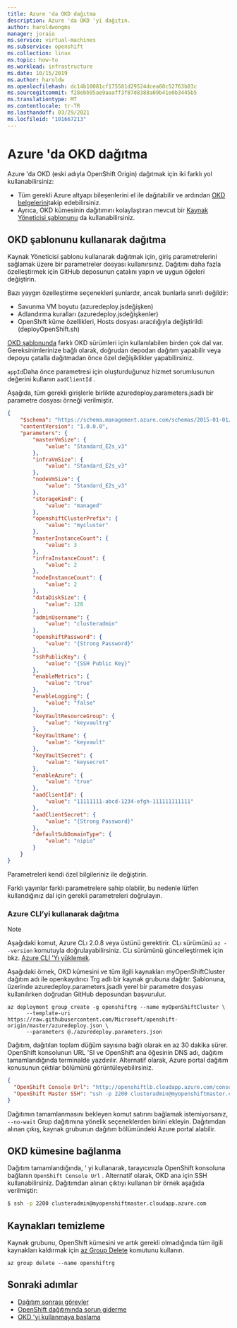 ```yaml
---
title: Azure 'da OKD dağıtma
description: Azure 'da OKD 'yi dağıtın.
author: haroldwongms
manager: joraio
ms.service: virtual-machines
ms.subservice: openshift
ms.collection: linux
ms.topic: how-to
ms.workload: infrastructure
ms.date: 10/15/2019
ms.author: haroldw
ms.openlocfilehash: dc14b10081cf175581d29524dcea60c52763b03c
ms.sourcegitcommit: f28ebb95ae9aaaff3f87d8388a09b41e0b3445b5
ms.translationtype: MT
ms.contentlocale: tr-TR
ms.lasthandoff: 03/29/2021
ms.locfileid: "101667213"
---
```

# <a name="deploy-okd-in-azure"></a>Azure 'da OKD dağıtma

Azure 'da OKD (eski adıyla OpenShift Origin) dağıtmak için iki farklı yol kullanabilirsiniz:

- Tüm gerekli Azure altyapı bileşenlerini el ile dağıtabilir ve ardından [OKD belgelerini](https://docs.okd.io)takip edebilirsiniz.
- Ayrıca, OKD kümesinin dağıtımını kolaylaştıran mevcut bir [Kaynak Yöneticisi şablonunu](https://github.com/Microsoft/openshift-origin) da kullanabilirsiniz.

## <a name="deploy-using-the-okd-template"></a>OKD şablonunu kullanarak dağıtma

Kaynak Yöneticisi şablonu kullanarak dağıtmak için, giriş parametrelerini sağlamak üzere bir parametreler dosyası kullanırsınız. Dağıtımı daha fazla özelleştirmek için GitHub deposunun çatalını yapın ve uygun öğeleri değiştirin.

Bazı yaygın özelleştirme seçenekleri şunlardır, ancak bunlarla sınırlı değildir:

- Savunma VM boyutu (azuredeploy.jsdeğişken)
- Adlandırma kuralları (azuredeploy.jsdeğişkenler)
- OpenShift küme özellikleri, Hosts dosyası aracılığıyla değiştirildi (deployOpenShift.sh)

[OKD şablonunda](https://github.com/Microsoft/openshift-origin) farklı OKD sürümleri için kullanılabilen birden çok dal var.  Gereksinimlerinize bağlı olarak, doğrudan depodan dağıtım yapabilir veya depoyu çatalla dağıtmadan önce özel değişiklikler yapabilirsiniz.

`appId`Daha önce parametresi için oluşturduğunuz hizmet sorumlusunun değerini kullanın `aadClientId` .

Aşağıda, tüm gerekli girişlerle birlikte azuredeploy.parameters.jsadlı bir parametre dosyası örneği verilmiştir.

```json
{
    "$schema": "https://schema.management.azure.com/schemas/2015-01-01/deploymentParameters.json#",
    "contentVersion": "1.0.0.0",
    "parameters": {
        "masterVmSize": {
            "value": "Standard_E2s_v3"
        },
        "infraVmSize": {
            "value": "Standard_E2s_v3"
        },
        "nodeVmSize": {
            "value": "Standard_E2s_v3"
        },
        "storageKind": {
            "value": "managed"
        },
        "openshiftClusterPrefix": {
            "value": "mycluster"
        },
        "masterInstanceCount": {
            "value": 3
        },
        "infraInstanceCount": {
            "value": 2
        },
        "nodeInstanceCount": {
            "value": 2
        },
        "dataDiskSize": {
            "value": 128
        },
        "adminUsername": {
            "value": "clusteradmin"
        },
        "openshiftPassword": {
            "value": "{Strong Password}"
        },
        "sshPublicKey": {
            "value": "{SSH Public Key}"
        },
        "enableMetrics": {
            "value": "true"
        },
        "enableLogging": {
            "value": "false"
        },
        "keyVaultResourceGroup": {
            "value": "keyvaultrg"
        },
        "keyVaultName": {
            "value": "keyvault"
        },
        "keyVaultSecret": {
            "value": "keysecret"
        },
        "enableAzure": {
            "value": "true"
        },
        "aadClientId": {
            "value": "11111111-abcd-1234-efgh-111111111111"
        },
        "aadClientSecret": {
            "value": "{Strong Password}"
        },
        "defaultSubDomainType": {
            "value": "nipio"
        }
    }
}
```

Parametreleri kendi özel bilgileriniz ile değiştirin.

Farklı yayınlar farklı parametrelere sahip olabilir, bu nedenle lütfen kullandığınız dal için gerekli parametreleri doğrulayın.

### <a name="deploy-using-azure-cli"></a>Azure CLI’yi kullanarak dağıtma


> [!NOTE] 
> Aşağıdaki komut, Azure CLı 2.0.8 veya üstünü gerektirir. CLı sürümünü `az --version` komutuyla doğrulayabilirsiniz. CLı sürümünü güncelleştirmek için bkz. [Azure CLI 'Yı yüklemek](/cli/azure/install-azure-cli).

Aşağıdaki örnek, OKD kümesini ve tüm ilgili kaynakları myOpenShiftCluster dağıtım adı ile openkaydırıcı Trg adlı bir kaynak grubuna dağıtır. Şablonuna, üzerinde azuredeploy.parameters.jsadlı yerel bir parametre dosyası kullanılırken doğrudan GitHub deposundan başvurulur.

```azurecli 
az deployment group create -g openshiftrg --name myOpenShiftCluster \
      --template-uri https://raw.githubusercontent.com/Microsoft/openshift-origin/master/azuredeploy.json \
      --parameters @./azuredeploy.parameters.json
```

Dağıtım, dağıtılan toplam düğüm sayısına bağlı olarak en az 30 dakika sürer. OpenShift konsolunun URL 'SI ve OpenShift ana öğesinin DNS adı, dağıtım tamamlandığında terminalde yazdırılır. Alternatif olarak, Azure portal dağıtım konusunun çıktılar bölümünü görüntüleyebilirsiniz.

```json
{
  "OpenShift Console Url": "http://openshiftlb.cloudapp.azure.com/console",
  "OpenShift Master SSH": "ssh -p 2200 clusteradmin@myopenshiftmaster.cloudapp.azure.com"
}
```

Dağıtımın tamamlanmasını bekleyen komut satırını bağlamak istemiyorsanız, `--no-wait` Grup dağıtımına yönelik seçeneklerden birini ekleyin. Dağıtımdan alınan çıkış, kaynak grubunun dağıtım bölümündeki Azure portal alabilir.

## <a name="connect-to-the-okd-cluster"></a>OKD kümesine bağlanma

Dağıtım tamamlandığında, ' yi kullanarak, tarayıcınızla OpenShift konsoluna bağlanın `OpenShift Console Url` . Alternatif olarak, OKD ana için SSH kullanabilirsiniz. Dağıtımdan alınan çıktıyı kullanan bir örnek aşağıda verilmiştir:

```bash
$ ssh -p 2200 clusteradmin@myopenshiftmaster.cloudapp.azure.com
```

## <a name="clean-up-resources"></a>Kaynakları temizleme

Kaynak grubunu, OpenShift kümesini ve artık gerekli olmadığında tüm ilgili kaynakları kaldırmak için [az Group Delete](/cli/azure/group) komutunu kullanın.

```azurecli 
az group delete --name openshiftrg
```

## <a name="next-steps"></a>Sonraki adımlar

- [Dağıtım sonrası görevler](./openshift-container-platform-3x-post-deployment.md)
- [OpenShift dağıtımında sorun giderme](./openshift-container-platform-3x-troubleshooting.md)
- [OKD 'yi kullanmaya başlama](https://docs.okd.io)
